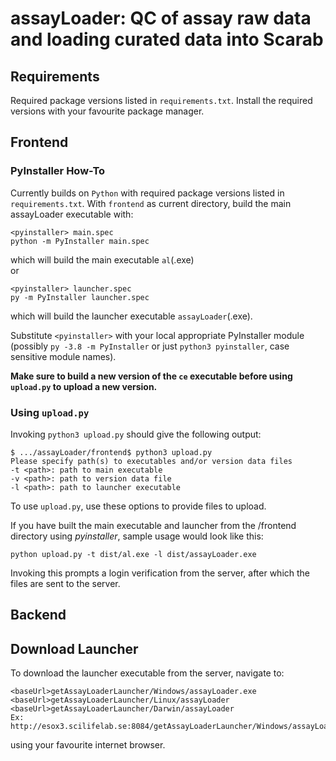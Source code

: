 # assayLoader: QC of assay raw data and loading curated data into Scarab

## Requirements
Required package versions listed in `requirements.txt`. Install the required versions with your favourite package manager.

## Frontend
### PyInstaller How-To
Currently builds on `Python` with required package versions listed in `requirements.txt`.
With `frontend` as current directory, build the main assayLoader executable with:

    <pyinstaller> main.spec
    python -m PyInstaller main.spec

which will build the main executable `al`(.exe)
</br>or

    <pyinstaller> launcher.spec
    py -m PyInstaller launcher.spec

which will build the launcher executable `assayLoader`(.exe).

Substitute `<pyinstaller>` with your local appropriate PyInstaller module (possibly `py -3.8 -m PyInstaller` or just `python3 pyinstaller`, case sensitive module names).

<b> Make sure to build a new version of the `ce` executable before using `upload.py` to upload a new version.
</b>

### Using `upload.py`

Invoking `python3 upload.py` should give the following output:
    
    $ .../assayLoader/frontend$ python3 upload.py
    Please specify path(s) to executables and/or version data files
    -t <path>: path to main executable
    -v <path>: path to version data file
    -l <path>: path to launcher executable

To use `upload.py`, use these options to provide files to upload.

If you have built the main executable and launcher from the /frontend directory using *pyinstaller*, sample usage would look like this:

    python upload.py -t dist/al.exe -l dist/assayLoader.exe

Invoking this prompts a login verification from the server, after which the files are sent to the server.


## Backend

## Download Launcher
To download the launcher executable from the server, navigate to:

    <baseUrl>getAssayLoaderLauncher/Windows/assayLoader.exe
    <baseUrl>getAssayLoaderLauncher/Linux/assayLoader
    <baseUrl>getAssayLoaderLauncher/Darwin/assayLoader
    Ex:
    http://esox3.scilifelab.se:8084/getAssayLoaderLauncher/Windows/assayLoader.exe


using your favourite internet browser.
